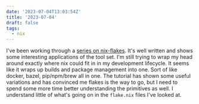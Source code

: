 ```yaml
---
date: '2023-07-04T13:03:54Z'
title: '2023-07-04'
draft: false
tags:
  - nix
---
```


I've been working through a [series on nix-flakes](https://xeiaso.net/blog/series/nix-flakes).
It's well written and shows some interesting applications of the tool set.
I'm still trying to wrap my head around exactly where nix could fit in in my development lifecycle.
It seems like it wraps up builds and package management into one.
Sort of like docker, bazel, pip/npm/brew all in one.
The tutorial has shown some useful variations and has convinced me flakes is the way to go, but I need to spend some more time better understanding the primitives as well.
I understand little of what's going on in the `flake.nix` files I've looked at.
